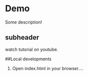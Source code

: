 # Demo

Some description!
## subheader

watch tutorial on youtube.

##Local developments
1. Open index.html in your browser....